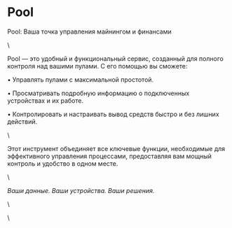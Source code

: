 # Pool

Pool: Ваша точка управления майнингом и финансами

\


Pool — это удобный и функциональный сервис, созданный для полного контроля над вашими пулами. С его помощью вы сможете:

• Управлять пулами с максимальной простотой.

• Просматривать подробную информацию о подключенных устройствах и их работе.

• Контролировать и настраивать вывод средств быстро и без лишних действий.

\


Этот инструмент объединяет все ключевые функции, необходимые для эффективного управления процессами, предоставляя вам мощный контроль и удобство в одном месте.

\


_Ваши данные. Ваши устройства. Ваши решения._

\


\


